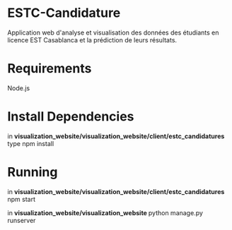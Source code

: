 # ESTC-Candidature
 Application web d'analyse et visualisation des données des étudiants en licence EST Casablanca et la prédiction de leurs résultats.

# Requirements
Node.js
# Install Dependencies
in <b> visualization_website/visualization_website/client/estc_candidatures</b> type npm install 
# Running 
in <b> visualization_website/visualization_website/client/estc_candidatures</b> npm start

in <b> visualization_website/visualization_website </b> python manage.py runserver
